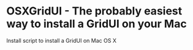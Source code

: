 OSXGridUI - The probably easiest way to install a GridUI on your Mac
====================================================================

Install script to install a GridUI on Mac OS X
